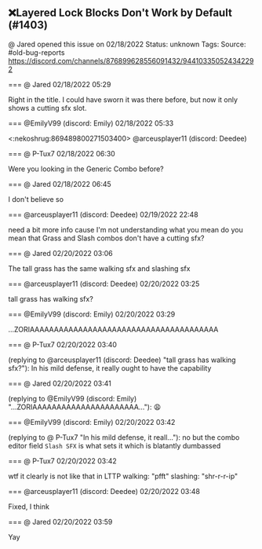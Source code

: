 ## ❌Layered Lock Blocks Don't Work by Default (#1403)
@ Jared opened this issue on 02/18/2022
Status: unknown
Tags: 
Source: #old-bug-reports https://discord.com/channels/876899628556091432/944103350524342292


=== @ Jared 02/18/2022 05:29

Right in the title. I could have sworn it was there before, but now it only shows a cutting sfx slot.

=== @EmilyV99 (discord: Emily) 02/18/2022 05:33

<:nekoshrug:869489800271503400>
@arceusplayer11 (discord: Deedee)

=== @ P-Tux7 02/18/2022 06:30

Were you looking in the Generic Combo before?

=== @ Jared 02/18/2022 06:45

I don't believe so

=== @arceusplayer11 (discord: Deedee) 02/19/2022 22:48

need a bit more info cause I'm not understanding what you mean
do you mean that Grass and Slash combos don't have a cutting sfx?

=== @ Jared 02/20/2022 03:06

The tall grass has the same walking sfx and slashing sfx

=== @arceusplayer11 (discord: Deedee) 02/20/2022 03:25

tall grass has walking sfx?

=== @EmilyV99 (discord: Emily) 02/20/2022 03:29

...ZORIAAAAAAAAAAAAAAAAAAAAAAAAAAAAAAAAAAAAAAA

=== @ P-Tux7 02/20/2022 03:40

(replying to @arceusplayer11 (discord: Deedee) "tall grass has walking sfx?"): In his mild defense, it really ought to have the capability

=== @ Jared 02/20/2022 03:41

(replying to @EmilyV99 (discord: Emily) "...ZORIAAAAAAAAAAAAAAAAAAAAAA…"): 😩

=== @EmilyV99 (discord: Emily) 02/20/2022 03:42

(replying to @ P-Tux7 "In his mild defense, it reall…"): no but
the combo editor field `Slash SFX`
is what sets it
which is blatantly dumbassed

=== @ P-Tux7 02/20/2022 03:42

wtf
it clearly is not like that in LTTP
walking: "pfft"
slashing: "shr-r-r-ip"

=== @arceusplayer11 (discord: Deedee) 02/20/2022 03:48

Fixed, I think

=== @ Jared 02/20/2022 03:59

Yay
